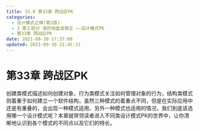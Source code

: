 ```yaml
---
title: 33.0 第33章 跨战区PK
categories: 
  - 设计模式之禅(第2版)
  - 3 第三部分 谁的地盘谁做主 ——设计模式PK
  - 第33章 跨战区PK
date: 2021-09-30 17:37:09
updated: 2021-09-30 21:45:31
---
```

# 第33章 跨战区PK
创建类模式描述如何创建对象，行为类模式关注如何管理对象的行为，结构类模式则着重于如何建立一个软件结构，虽然三种模式的着重点不同，但是在实际应用中还是有重叠的，会出现一种模式适用、另外一种模式也适用的情况，我们到底该选用哪一个设计模式呢？本章就带领读者进入不同类设计模式PK的世界中，让你清晰地认识到各个模式的不同点以及它们的特长。
